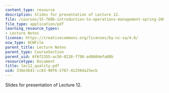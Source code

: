 ```yaml
---
content_type: resource
description: Slides for presentation of Lecture 12.
file: /courses/15-760b-introduction-to-operations-management-spring-2004/336e3641cc8390f6276741250da25ecb_lec12_quality.pdf
file_type: application/pdf
learning_resource_types:
- Lecture Notes
license: https://creativecommons.org/licenses/by-nc-sa/4.0/
ocw_type: OCWFile
parent_title: Lecture Notes
parent_type: CourseSection
parent_uid: 6f6f2355-ac56-0228-f798-a49604efa08b
resourcetype: Document
title: lec12_quality.pdf
uid: 336e3641-cc83-90f6-2767-41250da25ecb
---
```

Slides for presentation of Lecture 12.